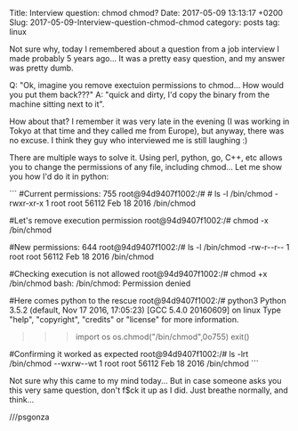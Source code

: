 Title: Interview question: chmod chmod?
Date: 2017-05-09 13:13:17 +0200
Slug: 2017-05-09-Interview-question-chmod-chmod
category: posts
tag: linux

Not sure why, today I remembered about a question from a job interview I made probably 5 years ago... It was a pretty easy question, and my answer was pretty dumb.

Q: "Ok, imagine you remove exectuion permissions to chmod... How would you put them back???"
A: "quick and dirty, I'd copy the binary from the machine sitting next to it". 

How about that? I remember it was very late in the evening (I was working in Tokyo at that time and they called me from Europe), but anyway, there was no excuse. I think they guy who interviewed me is still laughing :)

There are multiple ways to solve it. Using perl, python, go, C++, etc allows you to change the permissions of any file, including chmod... Let me show you how I'd do it in python: 

´´´
#Current permissions: 755
root@94d9407f1002:/# # ls -l /bin/chmod
-rwxr-xr-x 1 root root 56112 Feb 18  2016 /bin/chmod

#Let's remove execution permission
root@94d9407f1002:/# chmod -x /bin/chmod

#New permissions: 644 
root@94d9407f1002:/# ls -l /bin/chmod
-rw-r--r-- 1 root root 56112 Feb 18  2016 /bin/chmod

#Checking execution is not allowed
root@94d9407f1002:/# chmod +x /bin/chmod
bash: /bin/chmod: Permission denied
 
#Here comes python to the rescue
root@94d9407f1002:/# python3
Python 3.5.2 (default, Nov 17 2016, 17:05:23)
[GCC 5.4.0 20160609] on linux
Type "help", "copyright", "credits" or "license" for more information.
>>> import os
>>> os.chmod("/bin/chmod",0o755)
>>> exit()

#Confirming it worked as expected
root@94d9407f1002:/# ls -lrt /bin/chmod
--wxrw--wt 1 root root 56112 Feb 18  2016 /bin/chmod
´´´

Not sure why this came to my mind today... But in case someone asks you this very same question, don't f$ck it up as I did. Just breathe normally, and think...

///psgonza
